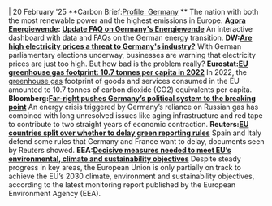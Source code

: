 | 20 February '25
**Carbon Brief:[Profile: Germany](https://interactive.carbonbrief.org/the-carbon-brief-profile-germany/index.html) **
The nation with both the most renewable power and the highest emissions in Europe.
**[Agora Energiewende](https://www.cleanenergywire.org/experts/agora-energiewende): [Update FAQ on Germany's Energiewende](https://www.agora-energiewende.org/about-us/the-german-energiewende)**
An interactive dashboard with data and FAQs on the German energy transition.
**DW:[Are high electricity prices a threat to Germany's industry?](https://www.dw.com/en/high-electricity-prices-a-threat-to-germanys-industry/a-71644198)**
With German parliamentary elections underway, businesses are warning that electricity prices are just too high. But how bad is the problem really?
**Eurostat:[EU greenhouse gas footprint: 10.7 tonnes per capita in 2022](https://ec.europa.eu/eurostat/web/products-eurostat-news/w/ddn-20250219-1)**
In 2022, the [greenhouse gas](https://www.cleanenergywire.org/glossary/letter_g#greenhouse_gas) footprint of goods and services consumed in the EU amounted to 10.7 tonnes of carbon dioxide (CO2) equivalents per capita.
**Bloomberg:[Far-right pushes Germany’s political system to the breaking point](https://www.bloomberg.com/news/features/2025-02-19/german-election-afd-rises-in-polls-against-backdrop-of-spreading-anxiety)**
An energy crisis triggered by Germany’s reliance on Russian gas has combined with long unresolved issues like aging infrastructure and red tape to contribute to two straight years of economic contraction.
**Reuters:[EU countries split over whether to delay green reporting rules](https://www.reuters.com/sustainability/eu-countries-split-over-whether-delay-green-reporting-rules-2025-02-19/)**
Spain and Italy defend some rules that Germany and France want to delay, documents seen by Reuters showed.
**EEA:[Decisive measures needed to meet EU’s environmental, climate and sustainability objectives](https://www.eea.europa.eu/en/newsroom/news/decisive-measures-needed-to-meet-objectives)**
Despite steady progress in key areas, the European Union is only partially on track to achieve the EU’s 2030 climate, environment and sustainability objectives, according to the latest monitoring report published by the European Environment Agency (EEA).